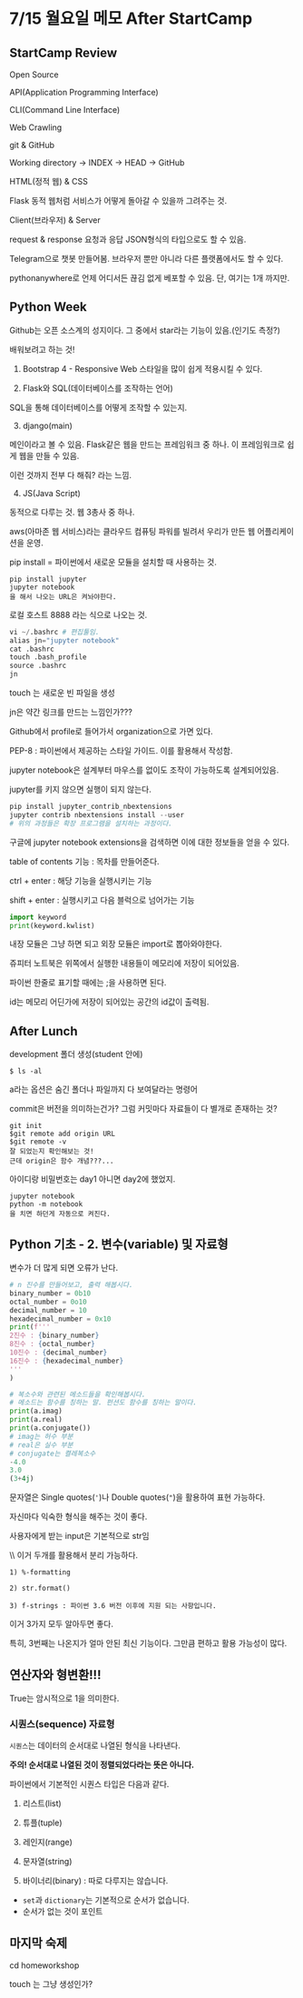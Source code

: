 # 7/15 월요일 메모 After StartCamp

## StartCamp Review

Open Source 

API(Application Programming Interface)

CLI(Command Line Interface)

Web Crawling

git & GitHub

Working directory -> INDEX -> HEAD -> GitHub

HTML(정적 웹) & CSS

Flask 동적 웹처럼 서비스가 어떻게 돌아갈 수 있을까 그려주는 것.

Client(브라우저) & Server

request & response 요청과 응답 JSON형식의 타입으로도 할 수 있음.

Telegram으로 챗봇 만들어봄. 브라우저 뿐만 아니라 다른 플랫폼에서도 할 수 있다.

pythonanywhere로 언제 어디서든 끊김 없게 베포할 수 있음. 단, 여기는 1개 까지만.

## Python Week

Github는 오픈 소스계의 성지이다. 그 중에서 star라는 기능이 있음.(인기도 측정?)

배워보려고 하는 것!

1) Bootstrap 4 - Responsive Web 스타일을 많이 쉽게 적용시킬 수 있다.

2) Flask와 SQL(데이터베이스를 조작하는 언어)

SQL을 통해 데이터베이스를 어떻게 조작할 수 있는지.

3) django(main)

메인이라고 볼 수 있음. Flask같은 웹을 만드는 프레임워크 중 하나. 이 프레임워크로 쉽게 웹을 만들 수 있음.

이런 것까지 전부 다 해줘? 라는 느낌.

4) JS(Java Script)

동적으로 다루는 것. 웹 3총사 중 하나.

aws(아마존 웹 서비스)라는 클라우드 컴퓨팅 파워를 빌려서 우리가 만든 웹 어플리케이션을 운영.

pip install = 파이썬에서 새로운 모듈을 설치할 때 사용하는 것.

```
pip install jupyter
jupyter notebook
을 해서 나오는 URL은 켜놔야한다.
```

로컬 호스트 8888 라는 식으로 나오는 것.

```python
vi ~/.bashrc # 편집툴임.
alias jn="jupyter notebook"
cat .bashrc
touch .bash_profile
source .bashrc
jn
```

touch 는 새로운 빈 파일을 생성

jn은 약간 링크를 만드는 느낌인가???

Github에서 profile로 들어가서 organization으로 가면 있다.

PEP-8 : 파이썬에서 제공하는 스타일 가이드. 이를 활용해서 작성함.

jupyter notebook은 설계부터 마우스를 없이도 조작이 가능하도록 설계되어있음.

jupyter를 키지 않으면 실행이 되지 않는다.

```python
pip install jupyter_contrib_nbextensions
jupyter contrib nbextensions install --user
# 위의 과정들은 확장 프로그램을 설치하는 과정이다.
```

구글에 jupyter notebook extensions을 검색하면 이에 대한 정보들을 얻을 수 있다.

table of contents 기능 : 목차를 만들어준다.

ctrl + enter : 해당 기능을 실행시키는 기능

shift + enter : 실행시키고 다음 블럭으로 넘어가는 기능

```python
import keyword
print(keyword.kwlist)
```

내장 모듈은 그냥 하면 되고 외장 모듈은 import로 뽑아와야한다.

쥬피터 노트북은 위쪽에서 실행한 내용들이 메모리에 저장이 되어있음.

파이썬 한줄로 표기할 때에는 ;을 사용하면 된다.

id는 메모리 어딘가에 저장이 되어있는 공간의 id값이 출력됨.

## After Lunch

development 폴더 생성(student 안에)

```
$ ls -al
```

a라는 옵션은 숨긴 폴더나 파일까지 다 보여달라는 명령어

commit은 버전을 의미하는건가? 그럼 커밋마다 자료들이 다 별개로 존재하는 것?

```
git init
$git remote add origin URL
$git remote -v
잘 되었는지 확인해보는 것!
근데 origin은 함수 개념???...
```

아이디랑 비밀번호는 day1 아니면 day2에 했었지.

```
jupyter notebook
python -m notebook
을 치면 하던게 자동으로 켜진다.
```

## Python 기초 - 2. 변수(variable) 및 자료형

변수가 더 많게 되면 오류가 난다.

```python
# n 진수를 만들어보고, 출력 해봅시다.
binary_number = 0b10
octal_number = 0o10
decimal_number = 10
hexadecimal_number = 0x10
print(f'''
2진수 : {binary_number}
8진수 : {octal_number}
10진수 : {decimal_number}
16진수 : {hexadecimal_number}
'''
)
```

```python
# 복소수와 관련된 메소드들을 확인해봅시다.
# 메소드는 함수를 칭하는 말. 펀션도 함수를 칭하는 말이다.
print(a.imag)
print(a.real)
print(a.conjugate())
# imag는 허수 부분
# real은 실수 부분
# conjugate는 켤레복소수
-4.0
3.0
(3+4j)
```

문자열은 Single quotes(`'`)나 Double quotes(`"`)을 활용하여 표현 가능하다.

자신마다 익숙한 형식을 해주는 것이 좋다.

사용자에게 받는 input은 기본적으로 str임

\\\ 이거 두개를 활용해서 분리 가능하다.

```
1) %-formatting

2) str.format()

3) f-strings : 파이썬 3.6 버전 이후에 지원 되는 사항입니다.
```

이거 3가지 모두 알아두면 좋다.

특히, 3번째는 나온지가 얼마 안된 최신 기능이다. 그만큼 편하고 활용 가능성이 많다.

## 연산자와 형변환!!!

True는 암시적으로 1을 의미한다.

### 시퀀스(sequence) 자료형

`시퀀스`는 데이터의 순서대로 나열된 형식을 나타낸다. 

**주의! 순서대로 나열된 것이 정렬되었다라는 뜻은 아니다.**

파이썬에서 기본적인 시퀀스 타입은 다음과 같다.

1. 리스트(list)

2. 튜플(tuple)

3. 레인지(range)

4. 문자열(string)

5. 바이너리(binary) : 따로 다루지는 않습니다.

- `set`과 `dictionary`는 기본적으로 순서가 없습니다.
- 순서가 없는 것이 포인트



## 마지막 숙제

cd homeworkshop

touch 는 그냥 생성인가?





